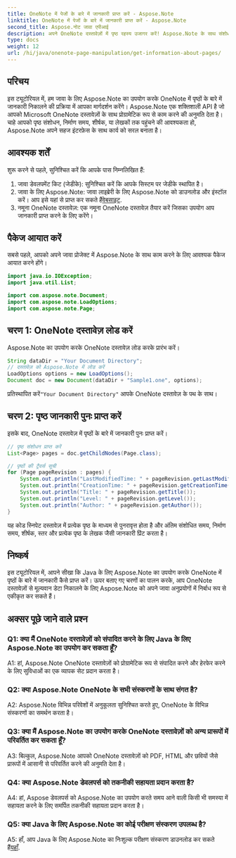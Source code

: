 ```yaml
---
title: OneNote में पेजों के बारे में जानकारी प्राप्त करें - Aspose.Note
linktitle: OneNote में पेजों के बारे में जानकारी प्राप्त करें - Aspose.Note
second_title: Aspose.नोट जावा एपीआई
description: अपने OneNote दस्तावेज़ों में पृष्ठ रहस्य उजागर करें! Aspose.Note के साथ संशोधन, निर्माण समय और बहुत कुछ निकालें। चरण-दर-चरण मार्गदर्शिका और कोड शामिल! #वननोट #जावा #एस्पोज़
type: docs
weight: 12
url: /hi/java/onenote-page-manipulation/get-information-about-pages/
---
```

## परिचय

इस ट्यूटोरियल में, हम जावा के लिए Aspose.Note का उपयोग करके OneNote में पृष्ठों के बारे में जानकारी निकालने की प्रक्रिया में आपका मार्गदर्शन करेंगे। Aspose.Note एक शक्तिशाली API है जो आपको Microsoft OneNote दस्तावेज़ों के साथ प्रोग्रामेटिक रूप से काम करने की अनुमति देता है। चाहे आपको पृष्ठ संशोधन, निर्माण समय, शीर्षक, या लेखकों तक पहुंचने की आवश्यकता हो, Aspose.Note अपने सहज इंटरफ़ेस के साथ कार्य को सरल बनाता है।

## आवश्यक शर्तें

शुरू करने से पहले, सुनिश्चित करें कि आपके पास निम्नलिखित हैं:

1. जावा डेवलपमेंट किट (जेडीके): सुनिश्चित करें कि आपके सिस्टम पर जेडीके स्थापित है।
2.  जावा के लिए Aspose.Note: जावा लाइब्रेरी के लिए Aspose.Note को डाउनलोड और इंस्टॉल करें। आप इसे यहां से प्राप्त कर सकते हैं[वेबसाइट](https://purchase.aspose.com/buy).
3. नमूना OneNote दस्तावेज़: एक नमूना OneNote दस्तावेज़ तैयार करें जिसका उपयोग आप जानकारी प्राप्त करने के लिए करेंगे।

## पैकेज आयात करें

सबसे पहले, आपको अपने जावा प्रोजेक्ट में Aspose.Note के साथ काम करने के लिए आवश्यक पैकेज आयात करने होंगे।

```java
import java.io.IOException;
import java.util.List;

import com.aspose.note.Document;
import com.aspose.note.LoadOptions;
import com.aspose.note.Page;
```

## चरण 1: OneNote दस्तावेज़ लोड करें

Aspose.Note का उपयोग करके OneNote दस्तावेज़ लोड करके प्रारंभ करें।

```java
String dataDir = "Your Document Directory";
// दस्तावेज़ को Aspose.Note में लोड करें
LoadOptions options = new LoadOptions();
Document doc = new Document(dataDir + "Sample1.one", options);
```

 प्रतिस्थापित करें`"Your Document Directory"` आपके OneNote दस्तावेज़ के पथ के साथ।

## चरण 2: पृष्ठ जानकारी पुनः प्राप्त करें

इसके बाद, OneNote दस्तावेज़ में पृष्ठों के बारे में जानकारी पुनः प्राप्त करें।

```java
// पृष्ठ संशोधन प्राप्त करें
List<Page> pages = doc.getChildNodes(Page.class);

// पृष्ठों की ट्रैवर्स सूची
for (Page pageRevision : pages) {
    System.out.println("LastModifiedTime: " + pageRevision.getLastModifiedTime());
    System.out.println("CreationTime: " + pageRevision.getCreationTime());
    System.out.println("Title: " + pageRevision.getTitle());
    System.out.println("Level: " + pageRevision.getLevel());
    System.out.println("Author: " + pageRevision.getAuthor());
}
```

यह कोड स्निपेट दस्तावेज़ में प्रत्येक पृष्ठ के माध्यम से पुनरावृत्त होता है और अंतिम संशोधित समय, निर्माण समय, शीर्षक, स्तर और प्रत्येक पृष्ठ के लेखक जैसी जानकारी प्रिंट करता है।

## निष्कर्ष

इस ट्यूटोरियल में, आपने सीखा कि Java के लिए Aspose.Note का उपयोग करके OneNote में पृष्ठों के बारे में जानकारी कैसे प्राप्त करें। ऊपर बताए गए चरणों का पालन करके, आप OneNote दस्तावेज़ों से मूल्यवान डेटा निकालने के लिए Aspose.Note को अपने जावा अनुप्रयोगों में निर्बाध रूप से एकीकृत कर सकते हैं।

## अक्सर पूछे जाने वाले प्रश्न

### Q1: क्या मैं OneNote दस्तावेज़ों को संपादित करने के लिए Java के लिए Aspose.Note का उपयोग कर सकता हूँ?

A1: हां, Aspose.Note OneNote दस्तावेज़ों को प्रोग्रामेटिक रूप से संपादित करने और हेरफेर करने के लिए सुविधाओं का एक व्यापक सेट प्रदान करता है।

### Q2: क्या Aspose.Note OneNote के सभी संस्करणों के साथ संगत है?

A2: Aspose.Note विभिन्न परिवेशों में अनुकूलता सुनिश्चित करते हुए, OneNote के विभिन्न संस्करणों का समर्थन करता है।

### Q3: क्या मैं Aspose.Note का उपयोग करके OneNote दस्तावेज़ों को अन्य प्रारूपों में परिवर्तित कर सकता हूँ?

A3: बिल्कुल, Aspose.Note आपको OneNote दस्तावेज़ों को PDF, HTML और छवियों जैसे प्रारूपों में आसानी से परिवर्तित करने की अनुमति देता है।

### Q4: क्या Aspose.Note डेवलपर्स को तकनीकी सहायता प्रदान करता है?

A4: हां, Aspose डेवलपर्स को Aspose.Note का उपयोग करते समय आने वाली किसी भी समस्या में सहायता करने के लिए समर्पित तकनीकी सहायता प्रदान करता है।

### Q5: क्या Java के लिए Aspose.Note का कोई परीक्षण संस्करण उपलब्ध है?

 A5: हाँ, आप Java के लिए Aspose.Note का निःशुल्क परीक्षण संस्करण डाउनलोड कर सकते हैं[यहाँ](https://releases.aspose.com/).